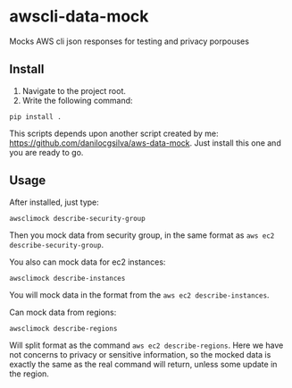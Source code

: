 # awscli-data-mock

Mocks AWS cli json responses for testing and privacy porpouses

## Install

1. Navigate to the project root.
2. Write the following command:
```
pip install .
```
This scripts depends upon another script created by me: https://github.com/danilocgsilva/aws-data-mock. Just install this one and you are ready to go.

## Usage

After installed, just type:

```
awsclimock describe-security-group
```
Then you mock data from security group, in the same format as `aws ec2 describe-security-group`.

You also can mock data for ec2 instances:

```
awsclimock describe-instances
```

You will mock data in the format from the `aws ec2 describe-instances`.

Can mock data from regions:

```
awsclimock describe-regions
```

Will split format as the command `aws ec2 describe-regions`. Here we have not concerns to privacy or sensitive information, so the mocked data is exactly the same as the real command will return, unless some update in the region.
